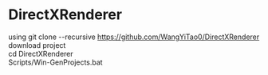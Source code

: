 # DirectXRenderer

using  git clone --recursive https://github.com/WangYiTao0/DirectXRenderer download project  
cd DirectXRenderer  
Scripts/Win-GenProjects.bat  
